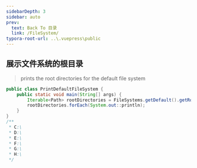 ```yaml
---
sidebarDepth: 3
sidebar: auto
prev:
  text: Back To 目录
  link: /FileSystem/
typora-root-url: ..\.vuepress\public
---
```


## 展示文件系统的根目录

> prints the root directories for the default file system

```java
public class PrintDefaultFileSystem {
    public static void main(String[] args) {
        Iterable<Path> rootDirectories = FileSystems.getDefault().getRootDirectories();
        rootDirectories.forEach(System.out::println);
    }
}
/**
 * C:\
 * D:\
 * E:\
 * F:\
 * G:\
 * H:\
 */
```

